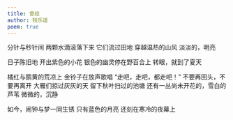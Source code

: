 ```yaml
---
title: 曾经
author: 钱乐遥
poem: true
---
```


分针与秒针间
两颗水滴滚落下来
它们流过田地
穿越温热的山风
淡淡的，明亮

日子陈旧地
开出紫色的小花
银色的幽灵停在野百合上
转眼，就到了夏天

橘红与鹅黄的荒凉上
金铃子在放声歌唱
“走吧，走吧，都走吧！”
不要再回头，不要再离开
大雁们掠过灰灰的天
留下秋叶扫过的池塘
还有一丛尚未开花的，雪白的芦苇
微微的，沉静

如今，闹钟与梦一同生锈
只有蓝色的月亮
还刻在寒冷的夜幕上

